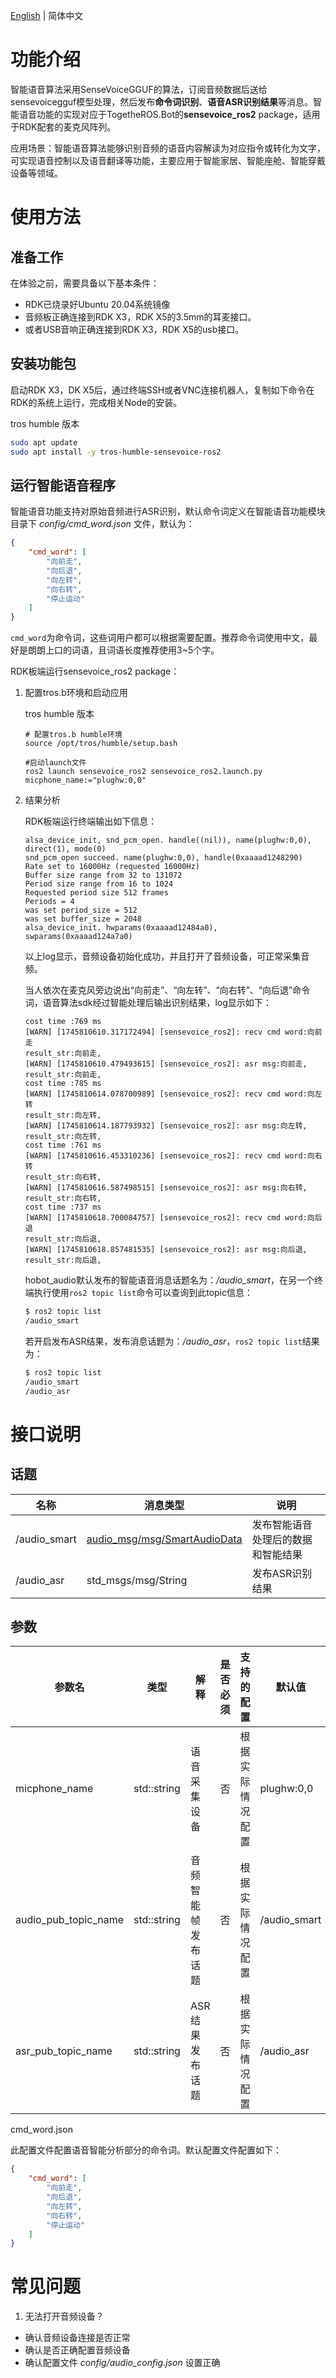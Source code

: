 [English](./README.md) | 简体中文

# 功能介绍

智能语音算法采用SenseVoiceGGUF的算法，订阅音频数据后送给sensevoicegguf模型处理，然后发布**命令词识别**、**语音ASR识别结果**等消息。智能语音功能的实现对应于TogetheROS.Bot的**sensevoice_ros2** package，适用于RDK配套的麦克风阵列。

应用场景：智能语音算法能够识别音频的语音内容解读为对应指令或转化为文字，可实现语音控制以及语音翻译等功能，主要应用于智能家居、智能座舱、智能穿戴设备等领域。

# 使用方法

## 准备工作

在体验之前，需要具备以下基本条件：

- RDK已烧录好Ubuntu 20.04系统镜像
- 音频板正确连接到RDK X3，RDK X5的3.5mm的耳麦接口。
- 或者USB音响正确连接到RDK X3，RDK X5的usb接口。


## 安装功能包

启动RDK X3，DK X5后，通过终端SSH或者VNC连接机器人，复制如下命令在RDK的系统上运行，完成相关Node的安装。

tros humble 版本
```bash
sudo apt update
sudo apt install -y tros-humble-sensevoice-ros2
```

## 运行智能语音程序

智能语音功能支持对原始音频进行ASR识别，默认命令词定义在智能语音功能模块目录下 *config/cmd_word.json* 文件，默认为：

```json
{
    "cmd_word": [
        "向前走",
        "向后退",
        "向左转",
        "向右转",
        "停止运动"
    ]
}
```

`cmd_word`为命令词，这些词用户都可以根据需要配置。推荐命令词使用中文，最好是朗朗上口的词语，且词语长度推荐使用3~5个字。

RDK板端运行sensevoice_ros2 package：

1. 配置tros.b环境和启动应用

    tros humble 版本
    ```shell
    # 配置tros.b humble环境
    source /opt/tros/humble/setup.bash

    #启动launch文件
    ros2 launch sensevoice_ros2 sensevoice_ros2.launch.py micphone_name:="plughw:0,0"
    ```

2. 结果分析

    RDK板端运行终端输出如下信息：

    ```text
    alsa_device_init, snd_pcm_open. handle((nil)), name(plughw:0,0), direct(1), mode(0)
    snd_pcm_open succeed. name(plughw:0,0), handle(0xaaaad1248290)
    Rate set to 16000Hz (requested 16000Hz)
    Buffer size range from 32 to 131072
    Period size range from 16 to 1024
    Requested period size 512 frames
    Periods = 4
    was set period_size = 512
    was set buffer_size = 2048
    alsa_device_init. hwparams(0xaaaad12484a0), swparams(0xaaaad124a7a0)
    ```

    以上log显示，音频设备初始化成功，并且打开了音频设备，可正常采集音频。

    当人依次在麦克风旁边说出“向前走”、“向左转”、“向右转”、“向后退”命令词，语音算法sdk经过智能处理后输出识别结果，log显示如下：

    ```text
    cost time :769 ms
    [WARN] [1745810610.317172494] [sensevoice_ros2]: recv cmd word:向前走
    result_str:向前走,
    [WARN] [1745810610.479493615] [sensevoice_ros2]: asr msg:向前走,
    result_str:向前走,
    cost time :785 ms
    [WARN] [1745810614.078700989] [sensevoice_ros2]: recv cmd word:向左转
    result_str:向左转,
    [WARN] [1745810614.187793932] [sensevoice_ros2]: asr msg:向左转,
    result_str:向左转,
    cost time :761 ms
    [WARN] [1745810616.453310236] [sensevoice_ros2]: recv cmd word:向右转
    result_str:向右转,
    [WARN] [1745810616.587498515] [sensevoice_ros2]: asr msg:向右转,
    result_str:向右转,
    cost time :737 ms
    [WARN] [1745810618.700084757] [sensevoice_ros2]: recv cmd word:向后退
    result_str:向后退,
    [WARN] [1745810618.857481535] [sensevoice_ros2]: asr msg:向后退,
    result_str:向后退,

    ```


    hobot_audio默认发布的智能语音消息话题名为：*/audio_smart*，在另一个终端执行使用`ros2 topic list`命令可以查询到此topic信息：

    ```bash
    $ ros2 topic list
    /audio_smart
    ```

    若开启发布ASR结果，发布消息话题为：*/audio_asr*，`ros2 topic list`结果为：

    ```bash
    $ ros2 topic list
    /audio_smart
    /audio_asr
    ```

# 接口说明

## 话题

| 名称         | 消息类型                                                                                                               | 说明                               |
| ------------ | ---------------------------------------------------------------------------------------------------------------------- | ---------------------------------- |
| /audio_smart | [audio_msg/msg/SmartAudioData](https://github.com/D-Robotics/hobot_msgs/blob/develop/audio_msg/msg/SmartAudioData.msg) | 发布智能语音处理后的数据和智能结果 |
| /audio_asr   | std_msgs/msg/String                                                                                                    | 发布ASR识别结果                    |

## 参数

| 参数名               | 类型        | 解释               | 是否必须 | 支持的配置       | 默认值       |
| -------------------- | ----------- | ------------------ | -------- | ---------------- | ------------ |
| micphone_name          | std::string | 语音采集设备       | 否       | 根据实际情况配置 | plughw:0,0     |
| audio_pub_topic_name | std::string | 音频智能帧发布话题 | 否       | 根据实际情况配置 | /audio_smart |
| asr_pub_topic_name   | std::string | ASR结果发布话题    | 否       | 根据实际情况配置 | /audio_asr   |


cmd_word.json

此配置文件配置语音智能分析部分的命令词。默认配置文件配置如下：

```json
{
    "cmd_word": [
        "向前走",
        "向后退",
        "向左转",
        "向右转",
        "停止运动"
    ]
}
```

# 常见问题

1. 无法打开音频设备？

- 确认音频设备连接是否正常
- 确认是否正确配置音频设备
- 确认配置文件 *config/audio_config.json* 设置正确
